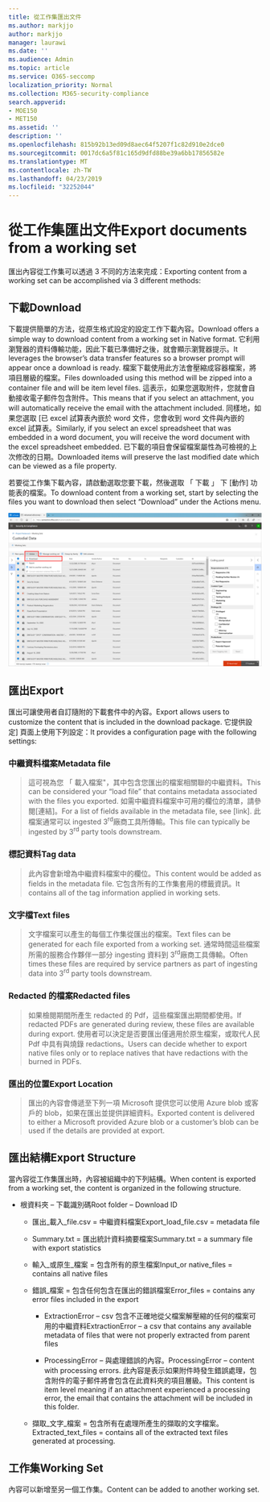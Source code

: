 ```yaml
---
title: 從工作集匯出文件
ms.author: markjjo
author: markjjo
manager: laurawi
ms.date: ''
ms.audience: Admin
ms.topic: article
ms.service: O365-seccomp
localization_priority: Normal
ms.collection: M365-security-compliance
search.appverid:
- MOE150
- MET150
ms.assetid: ''
description: ''
ms.openlocfilehash: 815b92b13ed09d8aec64f5207f1c82d910e2dce0
ms.sourcegitcommit: 0017dc6a5f81c165d9dfd88be39a6bb17856582e
ms.translationtype: MT
ms.contentlocale: zh-TW
ms.lasthandoff: 04/23/2019
ms.locfileid: "32252044"
---
```

# <a name="export-documents-from-a-working-set"></a><span data-ttu-id="5b10f-102">從工作集匯出文件</span><span class="sxs-lookup"><span data-stu-id="5b10f-102">Export documents from a working set</span></span>

<span data-ttu-id="5b10f-103">匯出內容從工作集可以透過 3 不同的方法來完成：</span><span class="sxs-lookup"><span data-stu-id="5b10f-103">Exporting content from a working set can be accomplished via 3 different methods:</span></span>

## <a name="download"></a><span data-ttu-id="5b10f-104">下載</span><span class="sxs-lookup"><span data-stu-id="5b10f-104">Download</span></span>

<span data-ttu-id="5b10f-105">下載提供簡單的方法，從原生格式設定的設定工作下載內容。</span><span class="sxs-lookup"><span data-stu-id="5b10f-105">Download offers a simple way to download content from a working set in Native format.</span></span> <span data-ttu-id="5b10f-106">它利用瀏覽器的資料傳輸功能，因此下載已準備好之後，就會顯示瀏覽器提示。</span><span class="sxs-lookup"><span data-stu-id="5b10f-106">It leverages the browser’s data transfer features so a browser prompt will appear once a download is ready.</span></span> <span data-ttu-id="5b10f-107">檔案下載使用此方法會壓縮成容器檔案，將項目層級的檔案。</span><span class="sxs-lookup"><span data-stu-id="5b10f-107">Files downloaded using this method will be zipped into a container file and will be item level files.</span></span> <span data-ttu-id="5b10f-108">這表示，如果您選取附件，您就會自動接收電子郵件包含附件。</span><span class="sxs-lookup"><span data-stu-id="5b10f-108">This means that if you select an attachment, you will automatically receive the email with the attachment included.</span></span> <span data-ttu-id="5b10f-109">同樣地，如果您選取 [已 excel 試算表內嵌於 word 文件，您會收到 word 文件與內嵌的 excel 試算表。</span><span class="sxs-lookup"><span data-stu-id="5b10f-109">Similarly, if you select an excel spreadsheet that was embedded in a word document, you will receive the word document with the excel spreadsheet embedded.</span></span> <span data-ttu-id="5b10f-110">已下載的項目會保留檔案屬性為可檢視的上次修改的日期。</span><span class="sxs-lookup"><span data-stu-id="5b10f-110">Downloaded items will preserve the last modified date which can be viewed as a file property.</span></span>

<span data-ttu-id="5b10f-111">若要從工作集下載內容，請啟動選取您要下載，然後選取 「 下載 」 下 [動作] 功能表的檔案。</span><span class="sxs-lookup"><span data-stu-id="5b10f-111">To download content from a working set, start by selecting the files you want to download then select “Download” under the Actions menu.</span></span>

![說明自動產生之電腦的螢幕擷取畫面](../media/eDiscoDownload.png)

## <a name="export"></a><span data-ttu-id="5b10f-113">匯出</span><span class="sxs-lookup"><span data-stu-id="5b10f-113">Export</span></span>

<span data-ttu-id="5b10f-114">匯出可讓使用者自訂隨附的下載套件中的內容。</span><span class="sxs-lookup"><span data-stu-id="5b10f-114">Export allows users to customize the content that is included in the download package.</span></span> <span data-ttu-id="5b10f-115">它提供設定] 頁面上使用下列設定：</span><span class="sxs-lookup"><span data-stu-id="5b10f-115">It provides a configuration page with the following settings:</span></span>

### <a name="metadata-file"></a><span data-ttu-id="5b10f-116">中繼資料檔案</span><span class="sxs-lookup"><span data-stu-id="5b10f-116">Metadata file</span></span>

> <span data-ttu-id="5b10f-117">這可視為您 「 載入檔案"，其中包含您匯出的檔案相關聯的中繼資料。</span><span class="sxs-lookup"><span data-stu-id="5b10f-117">This can be considered your “load file” that contains metadata associated with the files you exported.</span></span> <span data-ttu-id="5b10f-118">如需中繼資料檔案中可用的欄位的清單，請參閱\[連結\]。</span><span class="sxs-lookup"><span data-stu-id="5b10f-118">For a list of fields available in the metadata file, see \[link\].</span></span> <span data-ttu-id="5b10f-119">此檔案通常可以 ingested 3<sup>rd</sup>廠商工具所傳輸。</span><span class="sxs-lookup"><span data-stu-id="5b10f-119">This file can typically be ingested by 3<sup>rd</sup> party tools downstream.</span></span>

### <a name="tag-data"></a><span data-ttu-id="5b10f-120">標記資料</span><span class="sxs-lookup"><span data-stu-id="5b10f-120">Tag data</span></span>

> <span data-ttu-id="5b10f-121">此內容會新增為中繼資料檔案中的欄位。</span><span class="sxs-lookup"><span data-stu-id="5b10f-121">This content would be added as fields in the metadata file.</span></span> <span data-ttu-id="5b10f-122">它包含所有的工作集套用的標籤資訊。</span><span class="sxs-lookup"><span data-stu-id="5b10f-122">It contains all of the tag information applied in working sets.</span></span>

### <a name="text-files"></a><span data-ttu-id="5b10f-123">文字檔</span><span class="sxs-lookup"><span data-stu-id="5b10f-123">Text files</span></span>

> <span data-ttu-id="5b10f-124">文字檔案可以產生的每個工作集從匯出的檔案。</span><span class="sxs-lookup"><span data-stu-id="5b10f-124">Text files can be generated for each file exported from a working set.</span></span> <span data-ttu-id="5b10f-125">通常時間這些檔案所需的服務合作夥伴一部分 ingesting 資料到 3<sup>rd</sup>廠商工具傳輸。</span><span class="sxs-lookup"><span data-stu-id="5b10f-125">Often times these files are required by service partners as part of ingesting data into 3<sup>rd</sup> party tools downstream.</span></span>

### <a name="redacted-files"></a><span data-ttu-id="5b10f-126">Redacted 的檔案</span><span class="sxs-lookup"><span data-stu-id="5b10f-126">Redacted files</span></span>

> <span data-ttu-id="5b10f-127">如果檢閱期間所產生 redacted 的 Pdf，這些檔案匯出期間都使用。</span><span class="sxs-lookup"><span data-stu-id="5b10f-127">If redacted PDFs are generated during review, these files are available during export.</span></span> <span data-ttu-id="5b10f-128">使用者可以決定是否要匯出僅適用於原生檔案，或取代人民 Pdf 中具有與燒錄 redactions。</span><span class="sxs-lookup"><span data-stu-id="5b10f-128">Users can decide whether to export native files only or to replace natives that have redactions with the burned in PDFs.</span></span>

### <a name="export-location"></a><span data-ttu-id="5b10f-129">匯出的位置</span><span class="sxs-lookup"><span data-stu-id="5b10f-129">Export Location</span></span>

> <span data-ttu-id="5b10f-130">匯出的內容會傳遞至下列一項 Microsoft 提供您可以使用 Azure blob 或客戶的 blob，如果在匯出並提供詳細資料。</span><span class="sxs-lookup"><span data-stu-id="5b10f-130">Exported content is delivered to either a Microsoft provided Azure blob or a customer’s blob can be used if the details are provided at export.</span></span>

## <a name="export-structure"></a><span data-ttu-id="5b10f-131">匯出結構</span><span class="sxs-lookup"><span data-stu-id="5b10f-131">Export Structure</span></span>

<span data-ttu-id="5b10f-132">當內容從工作集匯出時，內容被組織中的下列結構。</span><span class="sxs-lookup"><span data-stu-id="5b10f-132">When content is exported from a working set, the content is organized in the following structure.</span></span>

  - <span data-ttu-id="5b10f-133">根資料夾 – 下載識別碼</span><span class="sxs-lookup"><span data-stu-id="5b10f-133">Root folder – Download ID</span></span>
    
      - <span data-ttu-id="5b10f-134">匯出\_載入\_file.csv = 中繼資料檔案</span><span class="sxs-lookup"><span data-stu-id="5b10f-134">Export\_load\_file.csv = metadata file</span></span>
    
      - <span data-ttu-id="5b10f-135">Summary.txt = 匯出統計資料摘要檔案</span><span class="sxs-lookup"><span data-stu-id="5b10f-135">Summary.txt = a summary file with export statistics</span></span>
    
      - <span data-ttu-id="5b10f-136">輸入\_或原生\_檔案 = 包含所有的原生檔案</span><span class="sxs-lookup"><span data-stu-id="5b10f-136">Input\_or native\_files = contains all native files</span></span>
    
      - <span data-ttu-id="5b10f-137">錯誤\_檔案 = 包含任何包含在匯出的錯誤檔案</span><span class="sxs-lookup"><span data-stu-id="5b10f-137">Error\_files = contains any error files included in the export</span></span>
        
          - <span data-ttu-id="5b10f-138">ExtractionError – csv 包含不正確地從父檔案解壓縮的任何的檔案可用的中繼資料</span><span class="sxs-lookup"><span data-stu-id="5b10f-138">ExtractionError – a csv that contains any available metadata of files that were not properly extracted from parent files</span></span>
        
          - <span data-ttu-id="5b10f-139">ProcessingError – 與處理錯誤的內容。</span><span class="sxs-lookup"><span data-stu-id="5b10f-139">ProcessingError – content with processing errors.</span></span> <span data-ttu-id="5b10f-140">此內容是表示如果附件時發生錯誤處理，包含附件的電子郵件將會包含在此資料夾的項目層級。</span><span class="sxs-lookup"><span data-stu-id="5b10f-140">This content is item level meaning if an attachment experienced a processing error, the email that contains the attachment will be included in this folder.</span></span>
    
      - <span data-ttu-id="5b10f-141">擷取\_文字\_檔案 = 包含所有在處理所產生的擷取的文字檔案。</span><span class="sxs-lookup"><span data-stu-id="5b10f-141">Extracted\_text\_files = contains all of the extracted text files generated at processing.</span></span>

## <a name="working-set"></a><span data-ttu-id="5b10f-142">工作集</span><span class="sxs-lookup"><span data-stu-id="5b10f-142">Working Set</span></span>

<span data-ttu-id="5b10f-143">內容可以新增至另一個工作集。</span><span class="sxs-lookup"><span data-stu-id="5b10f-143">Content can be added to another working set.</span></span>